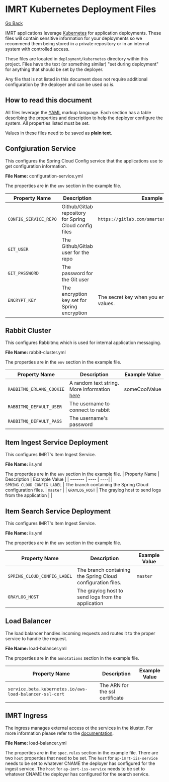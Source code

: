 # IMRT Kubernetes Deployment Files

[Go Back](../README.md)

IMRT applications leverage [Kubernetes](https://kubernetes.io/) for application deployments. These files will contain sensitive information for your deployments so we recommend them being stored in a private repository or in an internal system with controlled access.

These files are located in `deployment/kubernetes` directory within this project.  Files have the text (or something similar) "set during deployment" for anything that should be set by the deployer.

Any file that is not listed in this document does not require additional configuration by the deployer and can be used *as is*.

## How to read this document
All files leverage the [YAML](https://en.wikipedia.org/wiki/YAML) markup language.  Each section has a table describing the properties and description to help the deployer configure the system. All properties listed must be set. 

Values in these files need to be saved as **plain text**.

## Confgiuration Service
This configures the Spring Cloud Config service that the applications use to get configuration information.

**File Name:** configuration-service.yml

The properties are in the `env` section in the example file.

| Property Name | Description | Example Value |
| ------- | ---- | ----|
| `CONFIG_SERVICE_REPO` | Github/Gitlab repository for Spring Cloud config files | `https://gitlab.com/smarterbalanced/something.git`
| `GIT_USER` | The Github/Gitlab user for the repo | | 
| `GIT_PASSWORD` | The password for the Git user | |
| `ENCRYPT_KEY` | The encryption key set for Spring encryption | The secret key when you encrypt application values. | 

## Rabbit Cluster
This configures Rabbitmq which is used for internal application messaging.

**File Name:** rabbit-cluster.yml

The properties are in the `env` section in the example file.

| Property Name | Description | Example Value |
| ------- | ---- | ----|
| `RABBITMQ_ERLANG_COOKIE` | A random text string. More information [here](https://www.rabbitmq.com/clustering.html#erlang-cookie) | someCoolValue |
| `RABBITMQ_DEFAULT_USER` | The username to connect to rabbit | | 
| `RABBITMQ_DEFAULT_PASS` | The username's password | |

## Item Ingest Service Deployment
This configures IMRT's Item Ingest Service.

**File Name:** iis.yml

The properties are in the `env` section in the example file.
| Property Name | Description | Example Value |
| ------- | ---- | ----|
| `SPRING_CLOUD_CONFIG_LABEL` | The branch containing the Spring Cloud configuration files. | `master` |
| `GRAYLOG_HOST` | The graylog host to send logs from the application | |

## Item Search Service Deployment
This configures IMRT's Item Ingest Service.

**File Name:** iis.yml

The properties are in the `env` section in the example file.

| Property Name | Description | Example Value |
| ------- | ---- | ----|
| `SPRING_CLOUD_CONFIG_LABEL` | The branch containing the Spring Cloud configuration files. | `master` |
| `GRAYLOG_HOST` | The graylog host to send logs from the application | |

## Load Balancer
The load balancer handles incoming requests and routes it to the proper service to handle the request.

**File Name:** load-balancer.yml

The properties are in the `annotations` section in the example file.

| Property Name | Description | Example Value |
| ------- | ---- | ----|
| `service.beta.kubernetes.io/aws-load-balancer-ssl-cert` | The ARN for the ssl certificate |  |

## IMRT Ingress
The ingress manages external access ot the services in the kluster.  For more information please refer to the [documentation](https://kubernetes.io/docs/concepts/services-networking/ingress/).

**File Name:** load-balancer.yml

The properties are in the `spec.rules` section in the example file.  There are two `host` properties that need to be set.  The `host` for `ap-imrt-iis-service` needs to be set to whatever CNAME the deployer has configured for the ingest service.  The `host` for `ap-imrt-iss-service` needs to be set to whatever CNAME the deployer has configured for the search service.
